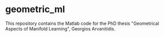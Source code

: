 # geometric_ml
This repository contains the Matlab code for the PhD thesis "Geometrical Aspects of Manifold Learning", Georgios Arvanitidis.
